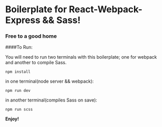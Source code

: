 # Boilerplate for React-Webpack-Express && Sass!



### Free to a good home


####To Run:

You will need to run two terminals with this boilerplate; one for webpack and another to compile Sass.

` npm install `

in one terminal(node server && webpack):

` npm run dev `

in another terminal(compiles Sass on save):

`npm run scss`

**Enjoy!**
